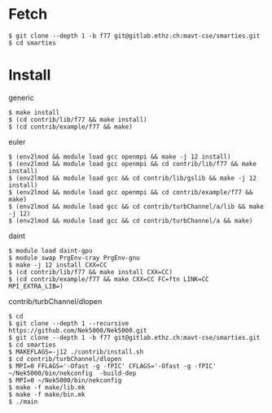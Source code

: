 # Fetch

    $ git clone --depth 1 -b f77 git@gitlab.ethz.ch:mavt-cse/smarties.git
    $ cd smarties

# Install

generic

    $ make install
    $ (cd contrib/lib/f77 && make install)
    $ (cd contrib/example/f77 && make)

euler

    $ (env2lmod && module load gcc openmpi && make -j 12 install)
    $ (env2lmod && module load gcc openmpi && cd contrib/lib/f77 && make install)
    $ (env2lmod && module load gcc && cd contrib/lib/gslib && make -j 12 install)
    $ (env2lmod && module load gcc openmpi && cd contrib/example/f77 && make)
    $ (env2lmod && module load gcc && cd contrib/turbChannel/a/lib && make -j 12)
    $ (env2lmod && module load gcc && cd contrib/turbChannel/a && make)

daint

    $ module load daint-gpu
    $ module swap PrgEnv-cray PrgEnv-gnu
    $ make -j 12 install CXX=CC
    $ (cd contrib/lib/f77 && make install CXX=CC)
    $ (cd contrib/example/f77 && make CXX=CC FC=ftn LINK=CC MPI_EXTRA_LIB=)

contrib/turbChannel/dlopen

    $ cd
    $ git clone --depth 1 --recursive https://github.com/Nek5000/Nek5000.git
    $ git clone --depth 1 -b f77 git@gitlab.ethz.ch:mavt-cse/smarties.git
    $ cd smarties
    $ MAKEFLAGS=-j12 ./contrib/install.sh
    $ cd contrib/turbChannel/dlopen
    $ MPI=0 FFLAGS='-Ofast -g -fPIC' CFLAGS='-Ofast -g -fPIC' ~/Nek5000/bin/nekconfig  -build-dep
    $ MPI=0 ~/Nek5000/bin/nekconfig
    $ make -f make/lib.mk
    $ make -f make/bin.mk
    $ ./main
